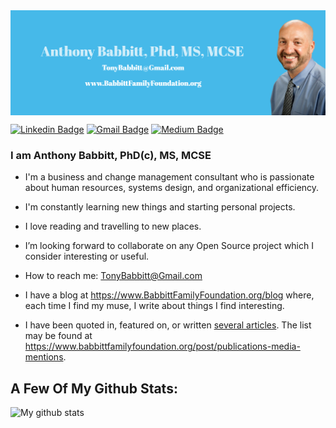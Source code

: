 <img align="center" src="https://github.com/abbabbitttt/Images/blob/main/AnthonyBabbitt.png"/>

[![Linkedin Badge](https://img.shields.io/badge/-Anthony%20Babbitt-blue?style=flat-square&logo=Linkedin&logoColor=white&link=https://www.linkedin.com/in/babbittanthony/)](https://www.linkedin.com/in/babbittanthony/)
[![Gmail Badge](https://img.shields.io/badge/-TonyBabbitt@Gmail.com-c14438?style=flat-square&logo=Gmail&logoColor=white&link=mailto:TonyBabbitt@Gmail.com)](mailto:TonyBabbitt@Gmail.com)
[![Medium Badge](https://img.shields.io/badge/-@TonyBabbitt-03a57a?style=flat-square&labelColor=000000&logo=Medium&link=https://tonybabbitt.medium.com/)](https://tonybabbitt.medium.com/)


### I am Anthony Babbitt, PhD(c), MS, MCSE

- I'm a business and change management consultant who is passionate about human resources, systems design, and organizational efficiency.

- I'm constantly learning new things and starting personal projects. 

- I love reading and travelling to new places.

- I’m looking forward to collaborate on any Open Source project which I consider interesting or useful.

- How to reach me: TonyBabbitt@Gmail.com

- I have a blog at https://www.BabbittFamilyFoundation.org/blog where, each time I find my muse, I write about things I find interesting.

- I have been quoted in, featured on, or written <a href=https://www.babbittfamilyfoundation.org/post/publications-media-mentions> several articles</a>. The list may be found at https://www.babbittfamilyfoundation.org/post/publications-media-mentions.

## A Few Of My Github Stats:
![My github stats](https://github-readme-stats.vercel.app/api?username=abbabbitttt&show_icons=true)
